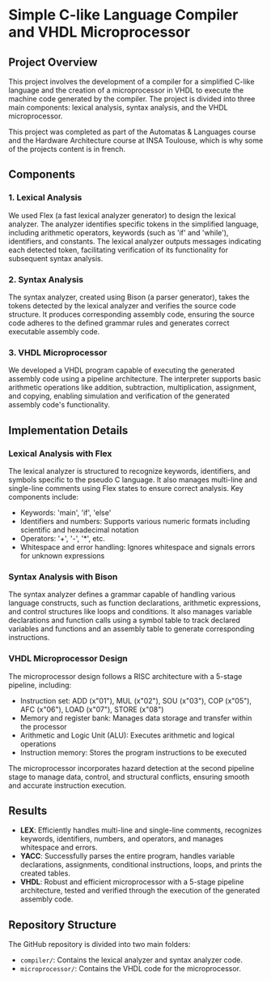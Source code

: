 # Simple C-like Language Compiler and VHDL Microprocessor

## Project Overview

This project involves the development of a compiler for a simplified C-like language and the creation of a microprocessor in VHDL to execute the machine code generated by the compiler. The project is divided into three main components: lexical analysis, syntax analysis, and the VHDL microprocessor.

This project was completed as part of the Automatas & Languages course and the Hardware Architecture course at INSA Toulouse, which is why some of the projects content is in french.

## Components

### 1. Lexical Analysis

We used Flex (a fast lexical analyzer generator) to design the lexical analyzer. The analyzer identifies specific tokens in the simplified language, including arithmetic operators, keywords (such as 'if' and 'while'), identifiers, and constants. The lexical analyzer outputs messages indicating each detected token, facilitating verification of its functionality for subsequent syntax analysis.

### 2. Syntax Analysis

The syntax analyzer, created using Bison (a parser generator), takes the tokens detected by the lexical analyzer and verifies the source code structure. It produces corresponding assembly code, ensuring the source code adheres to the defined grammar rules and generates correct executable assembly code.

### 3. VHDL Microprocessor

We developed a VHDL program capable of executing the generated assembly code using a pipeline architecture. The interpreter supports basic arithmetic operations like addition, subtraction, multiplication, assignment, and copying, enabling simulation and verification of the generated assembly code's functionality.

## Implementation Details

### Lexical Analysis with Flex

The lexical analyzer is structured to recognize keywords, identifiers, and symbols specific to the pseudo C language. It also manages multi-line and single-line comments using Flex states to ensure correct analysis. Key components include:

- Keywords: 'main', 'if', 'else'
- Identifiers and numbers: Supports various numeric formats including scientific and hexadecimal notation
- Operators: '+', '-', '*', etc.
- Whitespace and error handling: Ignores whitespace and signals errors for unknown expressions

### Syntax Analysis with Bison

The syntax analyzer defines a grammar capable of handling various language constructs, such as function declarations, arithmetic expressions, and control structures like loops and conditions. It also manages variable declarations and function calls using a symbol table to track declared variables and functions and an assembly table to generate corresponding instructions.

### VHDL Microprocessor Design

The microprocessor design follows a RISC architecture with a 5-stage pipeline, including:

- Instruction set: ADD (x"01"), MUL (x"02"), SOU (x"03"), COP (x"05"), AFC (x"06"), LOAD (x"07"), STORE (x"08")
- Memory and register bank: Manages data storage and transfer within the processor
- Arithmetic and Logic Unit (ALU): Executes arithmetic and logical operations
- Instruction memory: Stores the program instructions to be executed

The microprocessor incorporates hazard detection at the second pipeline stage to manage data, control, and structural conflicts, ensuring smooth and accurate instruction execution.

## Results

- **LEX**: Efficiently handles multi-line and single-line comments, recognizes keywords, identifiers, numbers, and operators, and manages whitespace and errors.
- **YACC**: Successfully parses the entire program, handles variable declarations, assignments, conditional instructions, loops, and prints the created tables.
- **VHDL**: Robust and efficient microprocessor with a 5-stage pipeline architecture, tested and verified through the execution of the generated assembly code.

## Repository Structure

The GitHub repository is divided into two main folders:

- `compiler/`: Contains the lexical analyzer and syntax analyzer code.
- `microprocessor/`: Contains the VHDL code for the microprocessor.
